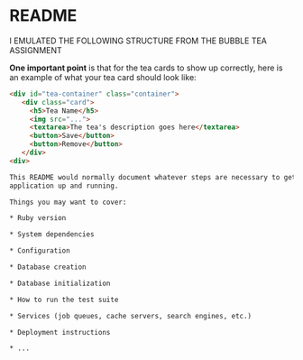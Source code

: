 # README

I EMULATED THE FOLLOWING STRUCTURE FROM THE BUBBLE TEA ASSIGNMENT

**One important point** is that for the tea cards to show up correctly, here is an example of what your tea card should look like:

```html
<div id="tea-container" class="container">
   <div class="card">
     <h5>Tea Name</h5>
     <img src="...">
     <textarea>The tea's description goes here</textarea>
     <button>Save</button>
     <button>Remove</button>
   </div>
<div>

This README would normally document whatever steps are necessary to get the
application up and running.

Things you may want to cover:

* Ruby version

* System dependencies

* Configuration

* Database creation

* Database initialization

* How to run the test suite

* Services (job queues, cache servers, search engines, etc.)

* Deployment instructions

* ...
